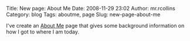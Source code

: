 Title: New page: About Me
Date: 2008-11-29 23:02
Author: mr.rcollins
Category: blog
Tags: aboutme, page
Slug: new-page-about-me

I've create an [About Me][] page that gives some background information
on how I got to where I am today.

  [About Me]: http://ryancollins.org/wp/about-me/
